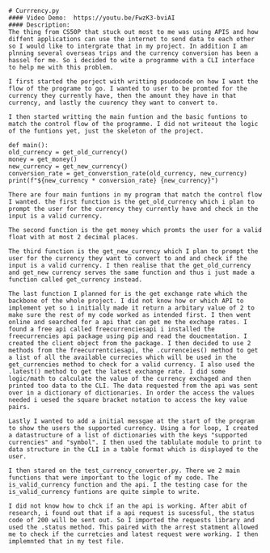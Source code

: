     # Currrency.py
    #### Video Demo:  https://youtu.be/FwzK3-bviAI
    #### Description:
    The thing from CS50P that stuck out most to me was using APIS and how diffent applications can use the internet to send data to each other so I would like to intergrate that in my project. In addition I am plnning several overseas trips and the currency conversion has been a hassel for me. So i decided to wite a programme with a CLI interface to help me with this problem.

    I first started the porject with writting psudocode on how I want the flow of the programe to go. I wanted to user to be promted for the currency they currently have, then the amount they have in that currency, and lastly the cuurency they want to convert to. 

    I then started writting the main funtion and the basic funtions to match the control flow of the programme. I did not writeout the logic of the funtions yet, just the skeleton of the project.

    def main():
    old_currency = get_old_currency()
    money = get_money()
    new_currency = get_new_currency()
    conversion_rate = get_converstion_rate(old_currency, new_currency)
    print(f"${new_currency * conversion_rate} {new_currency}")

    There are four main funtions in my program that match the control flow I wanted. the first function is the get_old_currency which i plan to prompt the user for the currency they currently have and check in the input is a valid currency.

    The second function is the get money which promts the user for a valid float with at most 2 decimal places.

    The third function is the get_new_currency which I plan to prompt the user for the currency they want to convert to and and check if the input is a valid currency. I then realise that the get_old_currency and get_new currency serves the same function and thus i just made a function called get_currency instead.

    The last function I planned for is the get exchange rate which the backbone of the whole project. I did not know how or which API to implement yet so i initially made it return a arbitary value of 2 to make sure the rest of my code worked as intended first. I then went online and searched for a api that can get me the exchage rates. I found a free api called freecurrenciesapi i installed the freecurrencies api package using pip and read the doucmentation. I created the client object from the package. I then decided to use 2 methods from the freecurrentciesapi, the .currenceies() method to get a list of all the available currecies which will be used in the get_currencies method to check for a valid currency. I also used the .latest() method to get the latest exchange rate. I did some logic/math to calculate the value of the currency exchaged and then printed too data to the CLI. The data requested from the api was sent over in a dictionary of dictionaries. In order the access the values needed i uesed the square bracket notation to access the key value pairs.

    Lastly I wanted to add a initial messgae at the start of the program to show the users the supported currency. Using a for loop, I created a datastructure of a list of dictionaries with the keys "supported currencies" and "symbol". I then used the tablulate module to print to data structure in the CLI in a table format which is displayed to the user. 

    I then stared on the test_currency_converter.py. There we 2 main functions that were important to the logic of my code. The is_valid_currency function and the api. I the testing case for the is_valid_currency funtions are quite simple to write.

    I did not know how to chck if an the api is working. After abit of research, i found out that if a api request is sucessful, the status code of 200 will be sent out. So I imported the requests library and used the .status method. This paired with the arrest statment allowed me to check if the curretcies and latest request were working. I then implemnted that in my test file.